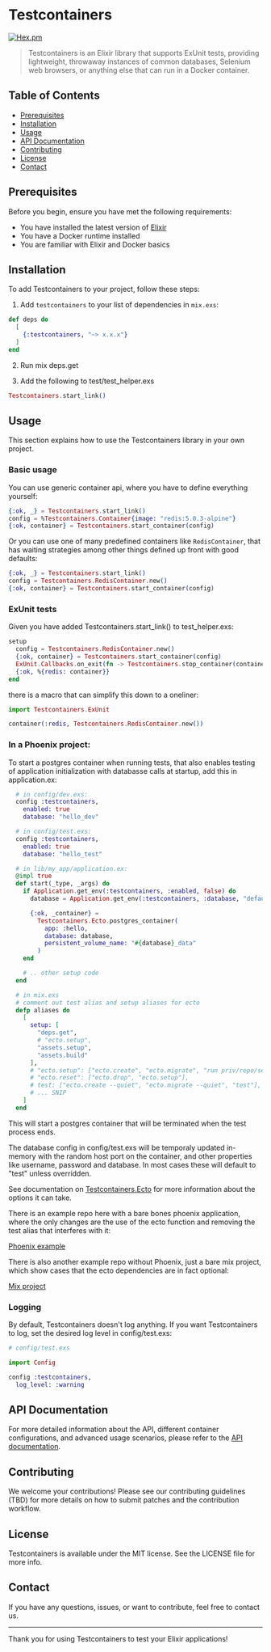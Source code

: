 # Testcontainers

[![Hex.pm](https://img.shields.io/hexpm/v/testcontainers.svg)](https://hex.pm/packages/testcontainers)

> Testcontainers is an Elixir library that supports ExUnit tests, providing lightweight, throwaway instances of common databases, Selenium web browsers, or anything else that can run in a Docker container.

## Table of Contents
- [Prerequisites](#prerequisites)
- [Installation](#installation)
- [Usage](#usage)
- [API Documentation](#api-documentation)
- [Contributing](#contributing)
- [License](#license)
- [Contact](#contact)

## Prerequisites

Before you begin, ensure you have met the following requirements:
- You have installed the latest version of [Elixir](https://elixir-lang.org/install.html)
- You have a Docker runtime installed
- You are familiar with Elixir and Docker basics

## Installation

To add Testcontainers to your project, follow these steps:

1. Add `testcontainers` to your list of dependencies in `mix.exs`:

```elixir
def deps do
  [
    {:testcontainers, "~> x.x.x"}
  ]
end
```

2. Run mix deps.get

3. Add the following to test/test_helper.exs

```elixir
Testcontainers.start_link()
```

## Usage

This section explains how to use the Testcontainers library in your own project.

### Basic usage

You can use generic container api, where you have to define everything yourself:

```elixir
{:ok, _} = Testcontainers.start_link()
config = %Testcontainers.Container{image: "redis:5.0.3-alpine"}
{:ok, container} = Testcontainers.start_container(config)
```

Or you can use one of many predefined containers like `RedisContainer`, that has waiting strategies among other things defined up front with good defaults:

```elixir
{:ok, _} = Testcontainers.start_link()
config = Testcontainers.RedisContainer.new()
{:ok, container} = Testcontainers.start_container(config)
```

### ExUnit tests

Given you have added Testcontainers.start_link() to test_helper.exs:

```elixir
setup 
  config = Testcontainers.RedisContainer.new()
  {:ok, container} = Testcontainers.start_container(config)
  ExUnit.Callbacks.on_exit(fn -> Testcontainers.stop_container(container.container_id) end)
  {:ok, %{redis: container}}
end
```

there is a macro that can simplify this down to a oneliner:

```elixir
import Testcontainers.ExUnit

container(:redis, Testcontainers.RedisContainer.new())
```

### In a Phoenix project:

To start a postgres container when running tests, that also enables testing of application initialization with databasse calls at startup, add this in application.ex:

```elixir
  # in config/dev.exs:
  config :testcontainers, 
    enabled: true
    database: "hello_dev"

  # in config/test.exs:
  config :testcontainers, 
    enabled: true
    database: "hello_test"

  # in lib/my_app/application.ex:
  @impl true
  def start(_type, _args) do
    if Application.get_env(:testcontainers, :enabled, false) do
      database = Application.get_env(:testcontainers, :database, "default")

      {:ok, _container} =
        Testcontainers.Ecto.postgres_container(
          app: :hello,
          database: database,
          persistent_volume_name: "#{database}_data"
        )
    end

    # .. other setup code
  end

  # in mix.exs
  # comment out test alias and setup aliases for ecto
  defp aliases do
    [
      setup: [
        "deps.get", 
        # "ecto.setup",
        "assets.setup", 
        "assets.build"
      ],
      # "ecto.setup": ["ecto.create", "ecto.migrate", "run priv/repo/seeds.exs"],
      # "ecto.reset": ["ecto.drop", "ecto.setup"],
      # test: ["ecto.create --quiet", "ecto.migrate --quiet", "test"],
      # ... SNIP
    ]
  end
```

This will start a postgres container that will be terminated when the test process ends.

The database config in config/test.exs will be temporaly updated in-memory with the random host port on the container, and other properties like username, password and database. In most cases these will default to "test" unless overridden.

See documentation on [Testcontainers.Ecto](https://hexdocs.pm/testcontainers/Testcontainers.Ecto.html) for more information about the options it can take.

There is an example repo here with a bare bones phoenix application, where the only changes are the use of the ecto function and removing the test alias that interferes with it:

[Phoenix example](./examples/phoenix_project)

There is also another example repo without Phoenix, just a bare mix project, which show cases that the ecto dependencies are in fact optional:

[Mix project](./examples/mix_project)

### Logging

By default, Testcontainers doesn't log anything. If you want Testcontainers to log, set the desired log level in config/test.exs:

```elixir
# config/test.exs

import Config 

config :testcontainers,
  log_level: :warning
```

## API Documentation

For more detailed information about the API, different container configurations, and advanced usage scenarios, please refer to the [API documentation](https://hexdocs.pm/testcontainers/api-reference.html).

## Contributing

We welcome your contributions! Please see our contributing guidelines (TBD) for more details on how to submit patches and the contribution workflow.

## License

Testcontainers is available under the MIT license. See the LICENSE file for more info.

## Contact

If you have any questions, issues, or want to contribute, feel free to contact us.

---

Thank you for using Testcontainers to test your Elixir applications!
